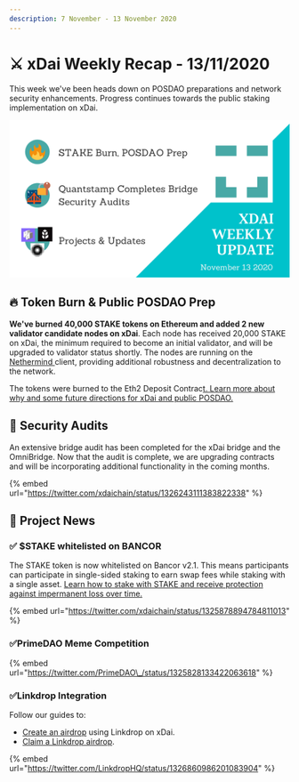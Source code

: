 ```yaml
---
description: 7 November - 13 November 2020
---
```


# ⚔️ xDai Weekly Recap - 13/11/2020

This week we've been heads down on POSDAO preparations and network security enhancements. Progress continues towards the public staking implementation on xDai.

![](../../../../.gitbook/assets/green-and-black-modern-sales-marketing-presentation%20%2818%29.png)

## 🔥 Token Burn & Public POSDAO Prep

**We've burned 40,000 STAKE tokens on Ethereum and added 2 new validator candidate nodes on xDai**. Each node has received 20,000 STAKE on xDai, the minimum required to become an initial validator, and will be upgraded to validator status shortly. The nodes are running on the [Nethermind ](https://www.nethermind.io/)client, providing additional robustness and decentralization to the network.

The tokens were burned to the Eth2 Deposit Contrac[t. Learn more about why and some future directions for xDai and public POSDAO.](../posdao-prep-and-40-000-stake-burn.md)

## 🔐 Security Audits

An extensive bridge audit has been completed for the xDai bridge and the OmniBridge. Now that the audit is complete, we are upgrading contracts and will be incorporating additional functionality in the coming months.

{% embed url="https://twitter.com/xdaichain/status/1326243111383822338" %}

## 🦋 Project News

### ✅ $STAKE whitelisted on BANCOR

The STAKE token is now whitelisted on Bancor v2.1. This means participants can participate in single-sided staking to earn swap fees while staking with a single asset.  [Learn how to stake with STAKE and receive protection against impermanent loss over time.](../../../../for-stakers/tools-supporting-stake/exchanges/bancor-2.1-single-sided-staking.md)

{% embed url="https://twitter.com/xdaichain/status/1325878894784811013" %}

### ✅PrimeDAO Meme Competition

{% embed url="https://twitter.com/PrimeDAO\_/status/1325828133422063618" %}

### ✅Linkdrop Integration

Follow our guides to:

* [Create an airdrop](../../../../for-developers/developer-resources/creating-airdrops/creating-airdrops-via-linkdrop.md) using Linkdrop on xDai. 
* [Claim a Linkdrop airdrop](../../../../for-developers/developer-resources/getting-airdrops/getting-airdrops-via-linkdrop.md).

{% embed url="https://twitter.com/LinkdropHQ/status/1326860986201083904" %}





